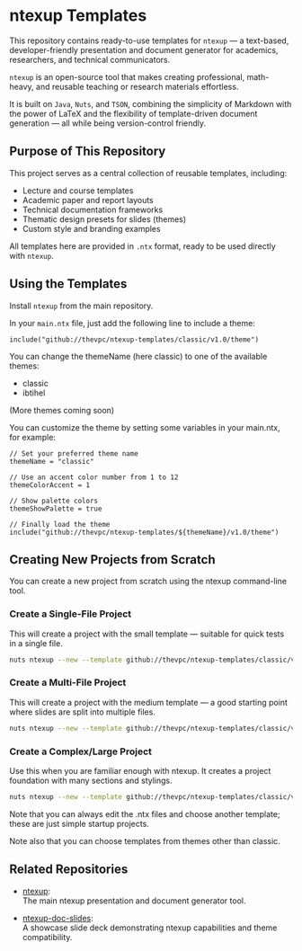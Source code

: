 # ntexup Templates

This repository contains ready-to-use templates for `ntexup` — a text-based, developer-friendly presentation and document generator for academics, researchers, and technical communicators.

`ntexup` is an open-source tool that makes creating professional, math-heavy, and reusable teaching or research materials effortless.

It is built on `Java`, `Nuts`, and `TSON`, combining the simplicity of Markdown with the power of LaTeX and the flexibility of template-driven document generation — all while being version-control friendly.

## Purpose of This Repository
This project serves as a central collection of reusable templates, including:

- Lecture and course templates
- Academic paper and report layouts
- Technical documentation frameworks
- Thematic design presets for slides (themes)
- Custom style and branding examples

All templates here are provided in `.ntx` format, ready to be used directly with `ntexup`.

## Using the Templates

Install `ntexup` from the main repository.

In your `main.ntx` file, just add the following line to include a theme:

```tson
include("github://thevpc/ntexup-templates/classic/v1.0/theme")
```

You can change the themeName (here classic) to one of the available themes:

- classic
- ibtihel

(More themes coming soon)

You can customize the theme by setting some variables in your main.ntx, for example:

```tson
// Set your preferred theme name
themeName = "classic"

// Use an accent color number from 1 to 12
themeColorAccent = 1

// Show palette colors
themeShowPalette = true

// Finally load the theme
include("github://thevpc/ntexup-templates/${themeName}/v1.0/theme")
```

## Creating New Projects from Scratch
You can create a new project from scratch using the ntexup command-line tool.

### Create a Single-File Project
This will create a project with the small template — suitable for quick tests in a single file.

```bash
nuts ntexup --new --template github://thevpc/ntexup-templates/classic/v1.0/templates/small
```

### Create a Multi-File Project
This will create a project with the medium template — a good starting point where slides are split into multiple files.

```bash
nuts ntexup --new --template github://thevpc/ntexup-templates/classic/v1.0/templates/medium
```

### Create a Complex/Large Project
Use this when you are familiar enough with ntexup. It creates a project foundation with many sections and stylings.

```bash
nuts ntexup --new --template github://thevpc/ntexup-templates/classic/v1.0/templates/large
```

Note that you can always edit the .ntx files and choose another template; these are just simple startup projects.


Note also that you can choose templates from themes other than classic.


## Related Repositories

- [ntexup](https://github.com/thevpc/ntexup):  
  The main ntexup presentation and document generator tool.

- [ntexup-doc-slides](https://github.com/thevpc/ntexup-doc-slides):  
  A showcase slide deck demonstrating ntexup capabilities and theme compatibility.

